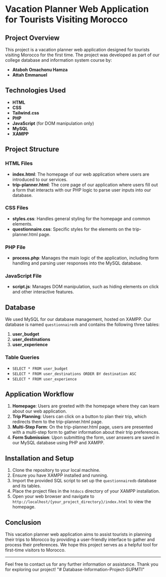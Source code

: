 # Vacation Planner Web Application for Tourists Visiting Morocco

## Project Overview

This project is a vacation planner web application designed for tourists visiting Morocco for the first time. The project was developed as part of our college database and information system course by:

- **Ataboh Omachonu Hamza**
- **Attah Emmanuel**

## Technologies Used

- **HTML**
- **CSS**
- **Tailwind.css**
- **PHP**
- **JavaScript** (for DOM manipulation only)
- **MySQL**
- **XAMPP**

## Project Structure

### HTML Files

- **index.html**: The homepage of our web application where users are introduced to our services.
- **trip-planner.html**: The core page of our application where users fill out a form that interacts with our PHP logic to parse user inputs into our database.

### CSS Files

- **styles.css**: Handles general styling for the homepage and common elements.
- **questionnaire.css**: Specific styles for the elements on the trip-planner.html page.

### PHP File

- **process.php**: Manages the main logic of the application, including form handling and parsing user responses into the MySQL database.

### JavaScript File

- **script.js**: Manages DOM manipulation, such as hiding elements on click and other interactive features.

## Database

We used MySQL for our database management, hosted on XAMPP. Our database is named `questionnairedb` and contains the following three tables:

1. **user_budget**
2. **user_destinations**
3. **user_experience**

### Table Queries

- `SELECT * FROM user_budget`
- `SELECT * FROM user_destinations ORDER BY destination ASC`
- `SELECT * FROM user_experience`

## Application Workflow

1. **Homepage**: Users are greeted with the homepage where they can learn about our web application.
2. **Trip Planning**: Users can click on a button to plan their trip, which redirects them to the trip-planner.html page.
3. **Multi-Step Form**: On the trip-planner.html page, users are presented with a multi-step form to gather information about their trip preferences.
4. **Form Submission**: Upon submitting the form, user answers are saved in our MySQL database using PHP and XAMPP.

## Installation and Setup

1. Clone the repository to your local machine.
2. Ensure you have XAMPP installed and running.
3. Import the provided SQL script to set up the `questionnairedb` database and its tables.
4. Place the project files in the `htdocs` directory of your XAMPP installation.
5. Open your web browser and navigate to `http://localhost/{your_project_directory}/index.html` to view the homepage.

## Conclusion

This vacation planner web application aims to assist tourists in planning their trips to Morocco by providing a user-friendly interface to gather and process their preferences. We hope this project serves as a helpful tool for first-time visitors to Morocco.

---

Feel free to contact us for any further information or assistance. Thank you for exploring our project!
"# Database-Information-Project-SUPMTI" 
